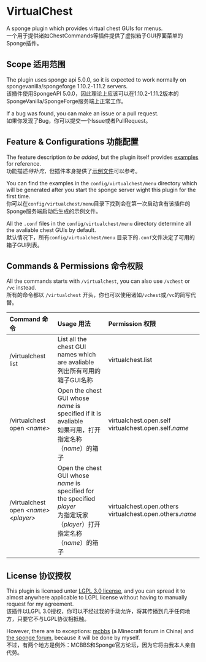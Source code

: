 # VirtualChest

A sponge plugin which provides virtual chest GUIs for menus.  
一个用于提供诸如ChestCommands等插件提供了虚拟箱子GUI界面菜单的Sponge插件。

## Scope 适用范围

The plugin uses sponge api 5.0.0, so it is expected to work normally on spongevanilla/spongeforge 1.10.2-1.11.2 servers.  
该插件使用SpongeAPI 5.0.0，因此理论上应该可以在1.10.2-1.11.2版本的SpongeVanilla/SpongeForge服务端上正常工作。

If a bug was found, you can make an issue or a pull request.  
如果你发现了Bug，你可以提交一个Issue或者PullRequest。

## Feature & Configurations 功能配置

The feature description *to be added*, but the plugin itself provides [examples](resources/assets/virtualchest/examples) for reference.  
功能描述*待补充*，但插件本身提供了[示例文件](resources/assets/virtualchest/examples)可以参考。

You can find the examples in the `config/virtualchest/menu` directory which will be generated after you start the sponge server wight this plugin for the first time.  
你可以在`config/virtualchest/menu`目录下找到会在第一次启动含有该插件的Sponge服务端启动后生成的示例文件。

All the `.conf` files in the `config/virtualchest/menu` directory determine all the avaliable chest GUIs by default.  
默认情况下，所有`config/virtualchest/menu` 目录下的`.conf`文件决定了可用的箱子GUI列表。

## Commands & Permissions 命令权限

All the commands starts with `/virtualchest`, you can also use `/vchest` or `/vc` instead.  
所有的命令都以 `/virtualchest` 开头，你也可以使用诸如`/vchest`或`/vc`的简写代替。

| Command 命令 | Usage 用法 | Permission 权限 |
|:---|:---------------|:---------------|
| /virtualchest list | List all the chest GUI names which are avaliable <br> 列出所有可用的箱子GUI名称 | virtualchest.list |
| /virtualchest open *\<name\>* | Open the chest GUI whose *name* is specified if it is avaliable <br> 如果可用，打开指定名称（*name*）的箱子 | virtualchest.open.self <br> virtualchest.open.self.*name* |
| /virtualchest open *\<name\>* *\<player\>* | Open the chest GUI whose *name* is specified for the specified *player* <br> 为指定玩家（*player*）打开指定名称（*name*）的箱子 | virtualchest.open.others <br> virtualchest.open.others.*name* |

## License 协议授权

This plugin is licensed unter [LGPL 3.0 license](LICENSE), and you can spread it to almost anywhere applicable to LGPL license without having to manually request for my agreement.  
该插件以LGPL 3.0授权，你可以不经过我的手动允许，将其传播到几乎任何地方，只要它不与LGPL协议相抵触。

However, there are to exceptions: [mcbbs](http://www.mcbbs.net/) (a Minecraft forum in China) and [the sponge forum](https://forums.spongepowered.org/), because it will be done by myself.  
不过，有两个地方是例外：MCBBS和Sponge官方论坛，因为它将由我本人亲自代劳。
